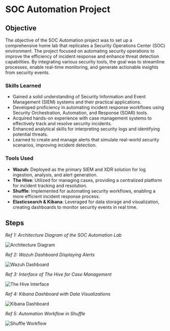 # SOC Automation Project

## Objective

The objective of the SOC Automation project was to set up a comprehensive home lab that replicates a Security Operations Center (SOC) environment. The project focused on automating security operations to improve the efficiency of incident response and enhance threat detection capabilities. By integrating various security tools, the goal was to streamline processes, enable real-time monitoring, and generate actionable insights from security events.

### Skills Learned

- Gained a solid understanding of Security Information and Event Management (SIEM) systems and their practical applications.
- Developed proficiency in automating incident response workflows using Security Orchestration, Automation, and Response (SOAR) tools.
- Acquired hands-on experience with case management systems to effectively track and resolve security incidents.
- Enhanced analytical skills for interpreting security logs and identifying potential threats.
- Learned to create and manage alerts that simulate real-world security scenarios, improving incident detection.

### Tools Used

- **Wazuh**: Deployed as the primary SIEM and XDR solution for log ingestion, analysis, and alert generation.
- **The Hive**: Utilized for managing cases, providing a centralized platform for incident tracking and resolution.
- **Shuffle**: Implemented for automating security workflows, enabling a more efficient incident response process.
- **Elasticsearch & Kibana**: Leveraged for data storage and visualization, creating dashboards to monitor security events in real time.

## Steps

*Ref 1: Architecture Diagram of the SOC Automation Lab*

![Architecture Diagram](insert_image_url_here)

*Ref 2: Wazuh Dashboard Displaying Alerts*

![Wazuh Dashboard](insert_image_url_here)

*Ref 3: Interface of The Hive for Case Management*

![The Hive Interface](insert_image_url_here)

*Ref 4: Kibana Dashboard with Data Visualizations*

![Kibana Dashboard](insert_image_url_here)

*Ref 5: Automation Workflow in Shuffle*

![Shuffle Workflow](insert_image_url_here)
